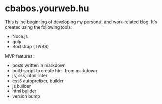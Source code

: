 cbabos.yourweb.hu
=================

This is the beginning of developing my personal, and work-related blog. 
It's created using the following tools: 
 - Node.js
 - gulp
 - Bootstrap (TWBS)

MVP features: 
 - posts written in markdown
 - build script to create html from markdown
 - js, css, html linter
 - css3 autoprefixer, builder
 - js builder
 - html builder
 - version bump
